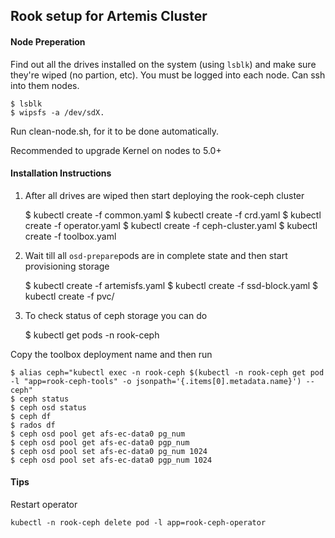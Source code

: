 ## Rook setup for Artemis Cluster

#### Node Preperation


Find out all the drives installed on the system (using `lsblk`) and make sure they're wiped (no partion, etc). You must be logged into each node. Can ssh into them nodes.

    $ lsblk
    $ wipsfs -a /dev/sdX.

Run clean-node.sh, for it to be done automatically.

Recommended to upgrade Kernel on nodes to 5.0+

#### Installation Instructions

1. After all drives are wiped then start deploying the rook-ceph cluster


    $ kubectl create -f common.yaml
    $ kubectl create -f crd.yaml
    $ kubectl create -f operator.yaml
    $ kubectl create -f ceph-cluster.yaml
    $ kubectl create -f toolbox.yaml

2. Wait till all `osd-prepare`pods are in complete state and then start provisioning storage


    $ kubectl create -f artemisfs.yaml
    $ kubectl create -f ssd-block.yaml
    $ kubectl create -f pvc/

3. To check status of ceph storage you can do

    $ kubectl get pods -n rook-ceph

Copy the toolbox deployment name and then run

    $ alias ceph="kubectl exec -n rook-ceph $(kubectl -n rook-ceph get pod -l "app=rook-ceph-tools" -o jsonpath='{.items[0].metadata.name}') -- ceph"
    $ ceph status
    $ ceph osd status
    $ ceph df
    $ rados df
    $ ceph osd pool get afs-ec-data0 pg_num
    $ ceph osd pool get afs-ec-data0 pgp_num
    $ ceph osd pool set afs-ec-data0 pg_num 1024
    $ ceph osd pool set afs-ec-data0 pgp_num 1024

#### Tips

Restart operator


    kubectl -n rook-ceph delete pod -l app=rook-ceph-operator

